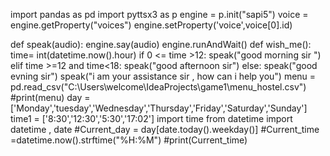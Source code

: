 import pandas as pd
import pyttsx3 as p
engine = p.init("sapi5")
voice = engine.getProperty("voices")
engine.setProperty('voice',voice[0].id)

def speak(audio):
    engine.say(audio)
    engine.runAndWait()
def wish_me():
    time= int(datetime.now().hour)
    if 0 <= time >12:
        speak("good morning sir ")
    elif time >=12 and time<18:
        speak("good afternoon sir")
    else:
        speak("good evning sir")
    speak("i am your assistance sir , how can i help you")
    menu = pd.read_csv("C:\\Users\\welcome\\IdeaProjects\\game1\\menu_hostel.csv")
#print(menu)
day = ['Monday','tuesday','Wednesday','Thursday','Friday','Saturday','Sunday']
time1 = ['8:30','12:30','5:30','17:02']
import time
from datetime import datetime , date
#Current_day = day[date.today().weekday()]
#Current_time =datetime.now().strftime("%H:%M")
#print(Current_time)
